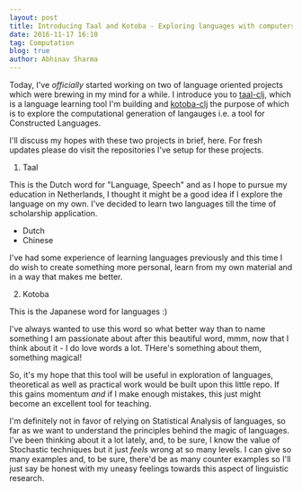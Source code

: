 ```yaml
---
layout: post
title: Introducing Taal and Kotoba - Exploring languages with computers
date: 2016-11-17 16:10
tag: Computation
blog: true
author: Abhinav Sharma
---
```


Today, I've *officially* started working on two of language oriented projects which were brewing in my mind for a while. I introduce you to 
[taal-clj](https://github.com/abhi18av/taal-clj), which is a language learning tool I'm building and [kotoba-clj](https://github.com/abhi18av/kotoba-clj) the purpose of which is to 
explore the computational generation of langauges i.e. a tool for Constructed Languages. 

I'll discuss my hopes with these two projects in brief, here. For fresh updates please do visit the repositories I've setup for these projects.

1. Taal

  This is the Dutch word for "Language, Speech" and as I hope to pursue my education in Netherlands, I thought it might be a good idea if I explore the language on my own. I've 
  decided to learn two languages till the time of scholarship application.
   
   - Dutch
   - Chinese
   
   I've had some experience of learning languages previously and this time I do wish to create something more personal, learn from my own material and in a way that makes me better.
   
2.  Kotoba
  
  This is the Japanese word for languages :) 
  
  I've always wanted to use this word so what better way than to name something I am passionate about after this beautiful word, mmm, now that 
  I think about it - I do love words a lot. THere's something about them, something magical!
  
  So, it's my hope that this tool will be useful in exploration of languages, theoretical as well as practical work would be built upon this little repo. If this gains momentum *and* if I make enough mistakes, this just might become an excellent tool for teaching.
  
  I'm definitely not in favor of relying on Statistical Analysis of languages, so far as we want to understand the principles behind the magic of languages. I've been thinking about it a lot lately,
  and, to be sure, I know the value of Stochastic techniques but it just *feels* wrong at so many levels. I can give so many examples and, to be sure, there'd be as many counter examples so I'll just say be honest with my uneasy feelings towards this aspect of linguistic research.
